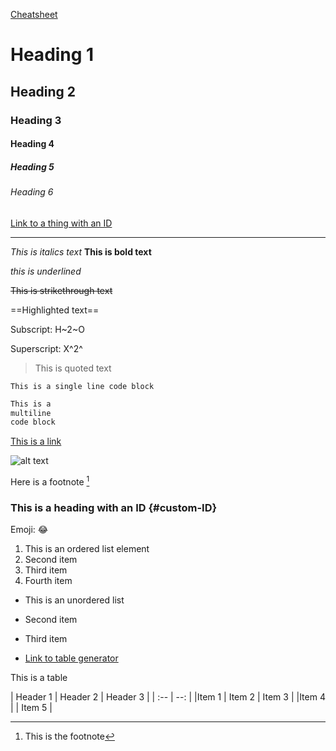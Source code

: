 [Cheatsheet](https://www.markdownguide.org/cheat-sheet/)



<!-- This is how you comment in markdown -->
# Heading 1
## Heading 2
### Heading 3
#### Heading 4
##### Heading 5
###### Heading 6

[Link to a thing with an ID](custom-id)
<!-- Horizontal Rule -->
---

<!-- Text Formatting -->
*This is italics text*
**This is bold text**
<!-- Sometimes requires two underscores before and after -->
_this is underlined_

~~This is strikethrough text~~

==Highlighted text==

Subscript: H~2~O

Superscript: X^2^


> This is quoted text

`This is a single line code block`
<!-- Place the language after the first\ ''' in discord to add -->
```cpp
This is a 
multiline
code block
```



[This is a link](google.com)

<!-- Link an image. This is a relative path to the markdown file -->
<!--[alt text isnt needed it is what shows if the image doesn't work -->
![alt text](path-to-image/image.jpg)

Here is a footnote [^1]

[^1]: This is the footnote
[^2]: This is the second footnote

### This is a heading with an ID {#custom-ID}

Emoji: :joy:



1. This is an ordered list element
1. Second item
1. Third item
1. Fourth item

- This is an unordered list
- Second item
- Third item

- [Link to table generator](https://www.tablesgenerator.com/)

This is a table

| Header 1 | Header 2 | Header 3 |
| :-- | --: |
|Item 1 | Item 2 | Item 3 |
|Item 4 | | Item 5 |

